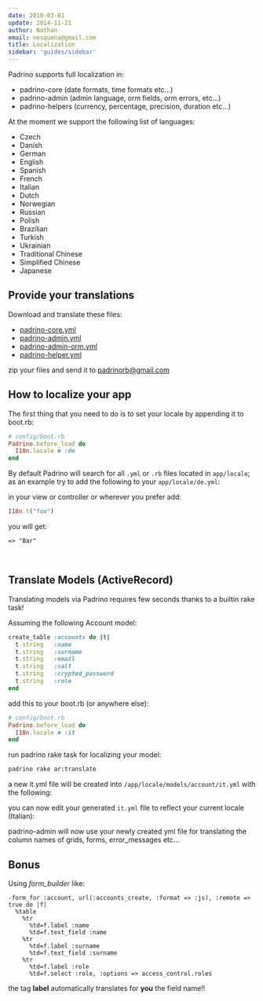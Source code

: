 ```yaml
---
date: 2010-03-01
update: 2014-11-21
author: Nathan
email: nesquena@gmail.com
title: Localization
sidebar: 'guides/sidebar'
---
```


Padrino supports full localization in:


- padrino-core (date formats, time formats etc…)
- padrino-admin (admin language, orm fields, orm errors, etc…)
- padrino-helpers (currency, percentage, precision, duration etc…)


At the moment we support the following list of languages:

- Czech
- Danish
- German
- English
- Spanish
- French
- Italian
- Dutch
- Norwegian
- Russian
- Polish
- Brazilian
- Turkish
- Ukrainian
- Traditional Chinese
- Simplified Chinese
- Japanese
 

## Provide your translations

Download and translate these files:

- [padrino-core.yml](https://raw.github.com/padrino/padrino-framework/master/padrino-support/lib/padrino-support/locale/en.yml)
- [padrino-admin.yml](http://raw.github.com/padrino/padrino-framework/master/padrino-admin/lib/padrino-admin/locale/admin/en.yml)
- [padrino-admin-orm.yml](http://raw.github.com/padrino/padrino-framework/master/padrino-admin/lib/padrino-admin/locale/orm/en.yml)
- [padrino-helper.yml](http://raw.github.com/padrino/padrino-framework/master/padrino-helpers/lib/padrino-helpers/locale/en.yml)


zip your files and send it to [padrinorb@gmail.com](mailto:padrinorb@gmail.org)
 

## How to localize your app

The first thing that you need to do is to set your locale by appending it to boot.rb:


```ruby
# config/boot.rb
Padrino.before_load do
  I18n.locale = :de
end
```


By default Padrino will search for all `.yml` or `.rb` files located in `app/locale`; as an example try to add the following to your `app/locale/de.yml`:


in your view or controller or wherever you prefer add:


```ruby
I18n.t("foo")
```


you will get:

    => "Bar"
 

## Translate Models (ActiveRecord)

Translating models via Padrino requires few seconds thanks to a builtin rake task!

Assuming the following Account model:


```ruby
create_table :accounts do |t|
  t.string   :name
  t.string   :surname
  t.string   :email
  t.string   :salt
  t.string   :crypted_password
  t.string   :role
end
```


add this to your boot.rb (or anywhere else):


```ruby
# config/boot.rb
Padrino.before_load do
  I18n.locale = :it
end
```


run padrino rake task for localizing your model:


```sh
padrino rake ar:translate
```


a new it.yml file will be created into `/app/locale/models/account/it.yml` with the following:


you can now edit your generated `it.yml` file to reflect your current locale (Italian):


padrino-admin will now use your newly created yml file for translating the column names of grids, forms, error\_messages etc…
 

## Bonus

Using *form\_builder* like:


```haml
-form_for :account, url(:accounts_create, :format => :js), :remote => true do |f|
  %table
    %tr
      %td=f.label :name
      %td=f.text_field :name
    %tr
      %td=f.label :surname
      %td=f.text_field :surname
    %tr
      %td=f.label :role
      %td=f.select :role, :options => access_control.roles
```


the tag **label** automatically translates for **you** the field name!!

